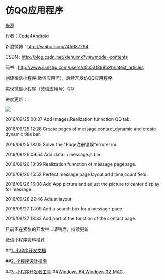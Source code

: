 # 仿QQ应用程序
[来源](https://github.com/xiehui999/SmallAppForQQ)

   作者：Code4Android
   
   新浪微博：http://weibo.com/745687294
   
   CSDN  :    http://blog.csdn.net/xiehuimx?viewmode=contents
   
   简书   :   http://www.jianshu.com/users/d5b531888b2b/latest_articles
   

创建微信小程序(微信应用号)，后续开发仿QQ应用程序

实现微信小程序（微信应用号）QQ 

进度更新：

![](https://github.com/xiehui999/SmallAppForQQ/blob/master/images/qq.png)

2016/09/25 00:37  Add images,Realization funnction QQ tab.

2016/09/25 12:28  Create pages of message,contact,dynamic and  create dynamic title bar.

2016/09/25 18:05  Solve the "Page注册错误"errorerror.

2016/09/26 09:54  Add data in message.js file.

2016/09/26 13:09  Realization funnction of message pagepage.

2016/09/26 15:52  Perfect message page layout,add time,count field.

2016/09/26 16:08  Add App picture and adjust the picture to center display for message .

2016/09/26 22:46  Adjust layout

2016/09/27 12:09  Add a search box for a message page .

2016/09/27 18:33  Add part of the function of the contact page.


目前正在紧张的开发中...请稍后，持续更新



微信小程序资料推荐：

##[1. 小程序开发文档](https://mp.weixin.qq.com/debug/wxadoc/dev/index.html)

##[2. 小程序设计指南](https://mp.weixin.qq.com/debug/wxadoc/design/index.html)

##[3. 小程序开发者工具](https://mp.weixin.qq.com/debug/wxadoc/dev/index.html)
##[Windows 64](https://servicewechat.com/wxa-dev-logic/download_redirect?type=x64&amp;from=mpwiki&amp;t=1474887501301),[Windows 32](https://servicewechat.com/wxa-dev-logic/download_redirect?type=ia32&amp;from=mpwiki&amp;t=1474887501301),[MAC](https://servicewechat.com/wxa-dev-logic/download_redirect?type=darwin&amp;from=mpwiki&amp;t=1474887501301)



